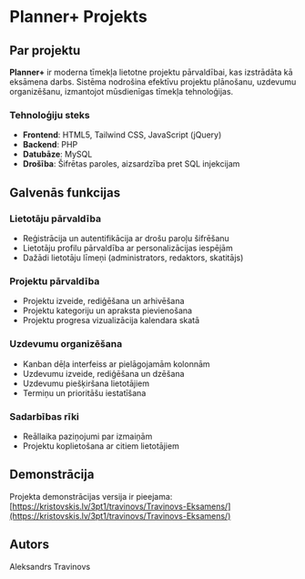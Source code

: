 # Planner+ Projekts

## Par projektu

**Planner+** ir moderna tīmekļa lietotne projektu pārvaldībai, kas izstrādāta kā eksāmena darbs. Sistēma nodrošina efektīvu projektu plānošanu, uzdevumu organizēšanu, izmantojot mūsdienīgas tīmekļa tehnoloģijas.

### Tehnoloģiju steks

- **Frontend**: HTML5, Tailwind CSS, JavaScript (jQuery)
- **Backend**: PHP
- **Datubāze**: MySQL
- **Drošība**: Šifrētas paroles, aizsardzība pret SQL injekcijam

## Galvenās funkcijas

### Lietotāju pārvaldība
- Reģistrācija un autentifikācija ar drošu paroļu šifrēšanu
- Lietotāju profilu pārvaldība ar personalizācijas iespējām
- Dažādi lietotāju līmeņi (administrators, redaktors, skatitājs)

### Projektu pārvaldība
- Projektu izveide, rediģēšana un arhivēšana
- Projektu kategoriju un apraksta pievienošana
- Projektu progresa vizualizācija kalendara skatā

### Uzdevumu organizēšana
- Kanban dēļa interfeiss ar pielāgojamām kolonnām
- Uzdevumu izveide, rediģēšana un dzēšana
- Uzdevumu piešķiršana lietotājiem
- Termiņu un prioritāšu iestatīšana

### Sadarbības rīki
- Reāllaika paziņojumi par izmaiņām
- Projektu koplietošana ar citiem lietotājiem

## Demonstrācija

Projekta demonstrācijas versija ir pieejama: [https://kristovskis.lv/3pt1/travinovs/Travinovs-Eksamens/](https://kristovskis.lv/3pt1/travinovs/Travinovs-Eksamens/)


## Autors

Aleksandrs Travinovs

